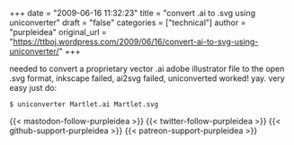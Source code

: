 +++
date = "2009-06-16 11:32:23"
title = "convert .ai to .svg using uniconverter"
draft = "false"
categories = ["technical"]
author = "purpleidea"
original_url = "https://ttboj.wordpress.com/2009/06/16/convert-ai-to-svg-using-uniconverter/"
+++

needed to convert a proprietary vector .ai adobe illustrator file to the open .svg format, inkscape failed, ai2svg failed, uniconverted worked! yay. very easy just do:

<code>$ uniconverter Martlet.ai Martlet.svg</code>

{{< mastodon-follow-purpleidea >}}
{{< twitter-follow-purpleidea >}}
{{< github-support-purpleidea >}}
{{< patreon-support-purpleidea >}}
